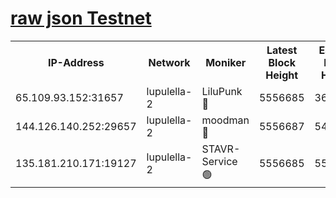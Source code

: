 [raw json Testnet](https://rpc-check.jaclalt.stavr.tech/jaclalt/rpc-jaclalt-result.json)
=

<table><tr><th>IP-Address</th><th>Network</th><th>Moniker</th><th>Latest Block Height</th><th>Earliest Block Height</th><th>Catching Up</th><th>Voting Power</th><th>Scan Time</th></tr><tr><td>65.109.93.152:31657</td><td>lupulella-2</td><td>LiluPunk 🔴</td><td>5556685</td><td>3688866</td><td>False</td><td>685033</td><td>2023-12-04T02:13:06.269561275UTC</td></tr><tr><td>144.126.140.252:29657</td><td>lupulella-2</td><td>moodman 🔴</td><td>5556687</td><td>5456687</td><td>False</td><td>769094</td><td>2023-12-04T02:13:13.246998901UTC</td></tr><tr><td>135.181.210.171:19127</td><td>lupulella-2</td><td>STAVR-Service 🟢</td><td>5556685</td><td>5556301</td><td>False</td><td>0</td><td>2023-12-04T02:13:05.916996171UTC</td></tr></table>
